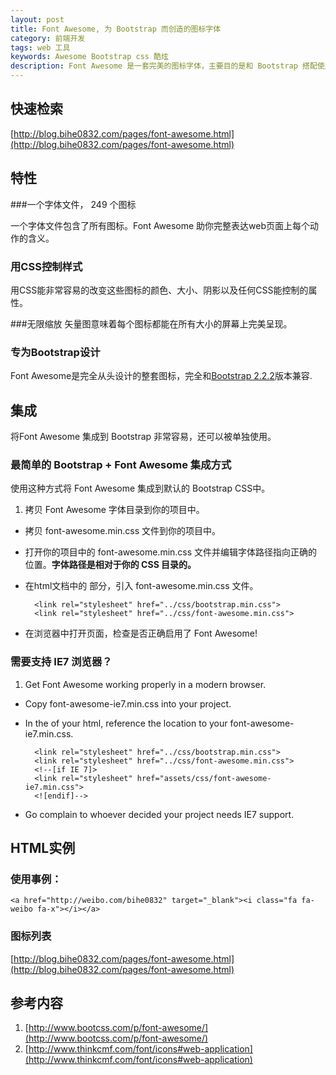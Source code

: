 ```yaml
---
layout: post
title: Font Awesome, 为 Bootstrap 而创造的图标字体
category: 前端开发
tags: web 工具
keywords: Awesome Bootstrap css 酷炫
description: Font Awesome 是一套完美的图标字体，主要目的是和 Bootstrap 搭配使用
---
```


## 快速检索

[http://blog.bihe0832.com/pages/font-awesome.html](http://blog.bihe0832.com/pages/font-awesome.html)

## 特性

###一个字体文件， 249 个图标

一个字体文件包含了所有图标。Font Awesome 助你完整表达web页面上每个动作的含义。

### 用CSS控制样式

用CSS能非常容易的改变这些图标的颜色、大小、阴影以及任何CSS能控制的属性。

###无限缩放
  矢量图意味着每个图标都能在所有大小的屏幕上完美呈现。
### 专为Bootstrap设计
Font Awesome是完全从头设计的整套图标，完全和<a href="http://www.bootcss.com/" target="_blank">Bootstrap 2.2.2</a>版本兼容.

## 集成

将Font Awesome 集成到 Bootstrap 非常容易，还可以被单独使用。

### 最简单的 Bootstrap + Font Awesome 集成方式

使用这种方式将 Font Awesome 集成到默认的 Bootstrap CSS中。

1. 拷贝 Font Awesome 字体目录到你的项目中。
- 拷贝 font-awesome.min.css 文件到你的项目中。
- 打开你的项目中的 font-awesome.min.css 文件并编辑字体路径指向正确的位置。**字体路径是相对于你的 CSS 目录的。**
- 在html文档中的 <head> 部分，引入 font-awesome.min.css 文件。

		<link rel="stylesheet" href="../css/bootstrap.min.css">
		<link rel="stylesheet" href="../css/font-awesome.min.css">

- 在浏览器中打开页面，检查是否正确启用了 Font Awesome!

### 需要支持 IE7 浏览器？

1. Get Font Awesome working properly in a modern browser.
- Copy font-awesome-ie7.min.css into your project.
- In the <head> of your html, reference the location to your font-awesome-ie7.min.css.

		<link rel="stylesheet" href="../css/bootstrap.min.css">
		<link rel="stylesheet" href="../css/font-awesome.min.css">
		<!--[if IE 7]>
		<link rel="stylesheet" href="assets/css/font-awesome-ie7.min.css">
		<![endif]-->
- Go complain to whoever decided your project needs IE7 support.

## HTML实例

### 使用事例：

	<a href="http://weibo.com/bihe0832" target="_blank"><i class="fa fa-weibo fa-x"></i></a>

### 图标列表

[http://blog.bihe0832.com/pages/font-awesome.html](http://blog.bihe0832.com/pages/font-awesome.html)

## 参考内容

1. [http://www.bootcss.com/p/font-awesome/](http://www.bootcss.com/p/font-awesome/)
2. [http://www.thinkcmf.com/font/icons#web-application](http://www.thinkcmf.com/font/icons#web-application)